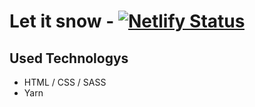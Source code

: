 # Let it snow - [![Netlify Status](https://api.netlify.com/api/v1/badges/485921cd-c32c-4c7d-a568-94c12e05c4b6/deploy-status)](https://app.netlify.com/sites/sass-let-it-snow/deploys)

## Used Technologys
- HTML / CSS / SASS
- Yarn
